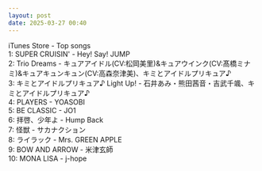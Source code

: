 ```yaml
---
layout: post
date: 2025-03-27 00:40
---
```


iTunes Store - Top songs<br />
1: SUPER CRUISIN' - Hey! Say! JUMP<br />
2: Trio Dreams - キュアアイドル(CV:松岡美里)&キュアウインク(CV:髙橋ミナミ)&キュアキュンキュン(CV:高森奈津美)、キミとアイドルプリキュア♪<br />
3: キミとアイドルプリキュア♪ Light Up! - 石井あみ・熊田茜音・吉武千颯、キミとアイドルプリキュア♪<br />
4: PLAYERS - YOASOBI<br />
5: BE CLASSIC - JO1<br />
6: 拝啓、少年よ - Hump Back<br />
7: 怪獣 - サカナクション<br />
8: ライラック - Mrs. GREEN APPLE<br />
9: BOW AND ARROW - 米津玄師<br />
10: MONA LISA - j-hope<br />
